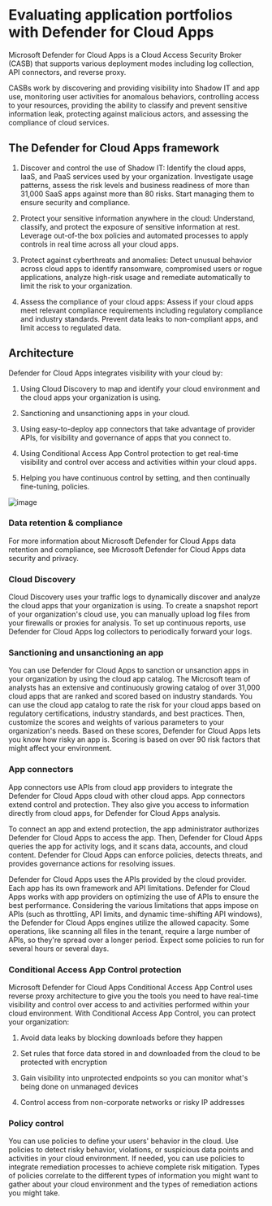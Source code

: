 # Evaluating application portfolios with Defender for Cloud Apps

Microsoft Defender for Cloud Apps is a Cloud Access Security Broker (CASB) that supports various deployment modes including log collection, API connectors, and reverse proxy.

CASBs work by discovering and providing visibility into Shadow IT and app use, monitoring user activities for anomalous behaviors, controlling access to your resources, providing the ability to classify and prevent sensitive information leak, protecting against malicious actors, and assessing the compliance of cloud services.

## The Defender for Cloud Apps framework

1) Discover and control the use of Shadow IT: Identify the cloud apps, IaaS, and PaaS services used by your organization. Investigate usage patterns, assess the risk levels and business readiness of more than 31,000 SaaS apps against more than 80 risks. Start managing them to ensure security and compliance.

2) Protect your sensitive information anywhere in the cloud: Understand, classify, and protect the exposure of sensitive information at rest. Leverage out-of-the box policies and automated processes to apply controls in real time across all your cloud apps.

3) Protect against cyberthreats and anomalies: Detect unusual behavior across cloud apps to identify ransomware, compromised users or rogue applications, analyze high-risk usage and remediate automatically to limit the risk to your organization.

4) Assess the compliance of your cloud apps: Assess if your cloud apps meet relevant compliance requirements including regulatory compliance and industry standards. Prevent data leaks to non-compliant apps, and limit access to regulated data.

## Architecture

Defender for Cloud Apps integrates visibility with your cloud by:

1) Using Cloud Discovery to map and identify your cloud environment and the cloud apps your organization is using.

2) Sanctioning and unsanctioning apps in your cloud.

3) Using easy-to-deploy app connectors that take advantage of provider APIs, for visibility and governance of apps that you connect to.

4) Using Conditional Access App Control protection to get real-time visibility and control over access and activities within your cloud apps.

5) Helping you have continuous control by setting, and then continually fine-tuning, policies.

![image](https://github.com/user-attachments/assets/7890c996-dfcb-4de4-bfa8-4671592a0c0b)

### Data retention & compliance

For more information about Microsoft Defender for Cloud Apps data retention and compliance, see Microsoft Defender for Cloud Apps data security and privacy.

### Cloud Discovery

Cloud Discovery uses your traffic logs to dynamically discover and analyze the cloud apps that your organization is using. To create a snapshot report of your organization's cloud use, you can manually upload log files from your firewalls or proxies for analysis. To set up continuous reports, use Defender for Cloud Apps log collectors to periodically forward your logs.

### Sanctioning and unsanctioning an app

You can use Defender for Cloud Apps to sanction or unsanction apps in your organization by using the cloud app catalog. The Microsoft team of analysts has an extensive and continuously growing catalog of over 31,000 cloud apps that are ranked and scored based on industry standards. You can use the cloud app catalog to rate the risk for your cloud apps based on regulatory certifications, industry standards, and best practices. Then, customize the scores and weights of various parameters to your organization's needs. Based on these scores, Defender for Cloud Apps lets you know how risky an app is. Scoring is based on over 90 risk factors that might affect your environment.

### App connectors
App connectors use APIs from cloud app providers to integrate the Defender for Cloud Apps cloud with other cloud apps. App connectors extend control and protection. They also give you access to information directly from cloud apps, for Defender for Cloud Apps analysis.

To connect an app and extend protection, the app administrator authorizes Defender for Cloud Apps to access the app. Then, Defender for Cloud Apps queries the app for activity logs, and it scans data, accounts, and cloud content. Defender for Cloud Apps can enforce policies, detects threats, and provides governance actions for resolving issues.

Defender for Cloud Apps uses the APIs provided by the cloud provider. Each app has its own framework and API limitations. Defender for Cloud Apps works with app providers on optimizing the use of APIs to ensure the best performance. Considering the various limitations that apps impose on APIs (such as throttling, API limits, and dynamic time-shifting API windows), the Defender for Cloud Apps engines utilize the allowed capacity. Some operations, like scanning all files in the tenant, require a large number of APIs, so they're spread over a longer period. Expect some policies to run for several hours or several days.

### Conditional Access App Control protection

Microsoft Defender for Cloud Apps Conditional Access App Control uses reverse proxy architecture to give you the tools you need to have real-time visibility and control over access to and activities performed within your cloud environment. With Conditional Access App Control, you can protect your organization:

1) Avoid data leaks by blocking downloads before they happen

2) Set rules that force data stored in and downloaded from the cloud to be protected with encryption

3) Gain visibility into unprotected endpoints so you can monitor what's being done on unmanaged devices

4) Control access from non-corporate networks or risky IP addresses

### Policy control

You can use policies to define your users' behavior in the cloud. Use policies to detect risky behavior, violations, or suspicious data points and activities in your cloud environment. If needed, you can use policies to integrate remediation processes to achieve complete risk mitigation. Types of policies correlate to the different types of information you might want to gather about your cloud environment and the types of remediation actions you might take.
